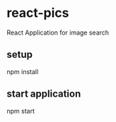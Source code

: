 # react-pics
React Application for image search

## setup 
npm install

## start application
npm start

